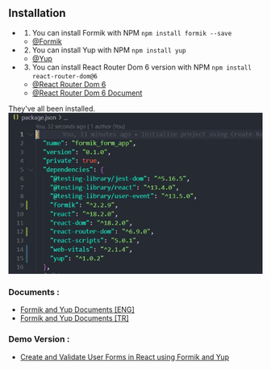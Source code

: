## Installation
* 1. You can install Formik with NPM
  `npm install formik --save`
  - [@Formik](https://formik.org/docs/overview)
  
* 2. You can install Yup with NPM
  `npm install yup`
  - [@Yup](https://www.npmjs.com/package/yup)
  
* 3. You can install React Router Dom 6 version with NPM
  `npm install react-router-dom@6`
  - [@React Router Dom 6](https://www.freecodecamp.org/news/how-to-use-react-router-version-6/)
  - [@React Router Dom 6 Document](https://reactrouter.com/en/main/start/overview)

They've all been installed.
![Uygulama Ekran Görüntüsü](https://github.com/Klcknn/formik_form_app/blob/v2/src/images/image_1.JPG)

### Documents :
- [Formik and Yup Documents [ENG]](https://blog.shahednasser.com/how-to-create-and-validate-forms-in-react-using-formik-and-yup/)
- [Formik and Yup Documents [TR]](https://blog.shahednasser.com/how-to-create-and-validate-forms-in-react-using-formik-and-yup/)
### Demo Version :

- [Create and Validate User Forms in React using Formik and Yup](https://formik-form-app.vercel.app/)
